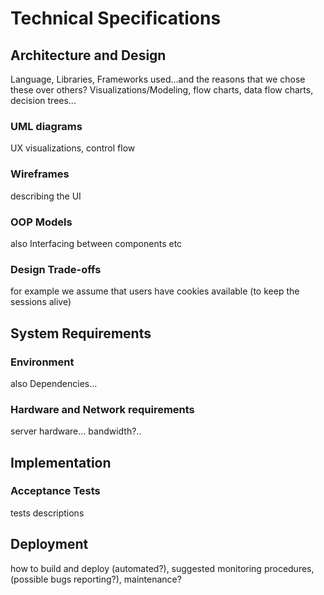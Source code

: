 # Technical Specifications
## Architecture and Design
Language, Libraries, Frameworks used...and the reasons that we chose these over others?
Visualizations/Modeling, flow charts, data flow charts, decision trees...
### UML diagrams
UX visualizations, control flow
### Wireframes
describing the UI
### OOP Models
also Interfacing between components etc
### Design Trade-offs
for example we assume that users have cookies available (to keep the sessions alive) 
## System Requirements
### Environment
also Dependencies...
### Hardware and Network requirements
server hardware... bandwidth?..
## Implementation
### Acceptance Tests
tests descriptions
## Deployment
how to build and deploy (automated?), suggested monitoring procedures, (possible bugs reporting?), maintenance?
